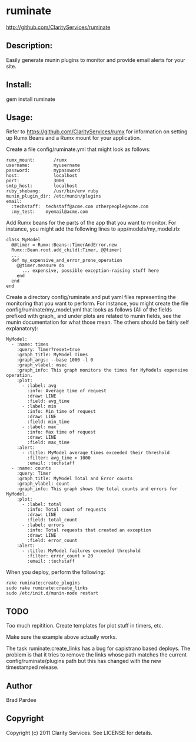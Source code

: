 # ruminate

http://github.com/ClarityServices/ruminate

## Description:

Easily generate munin plugins to monitor and provide email alerts for your site.

## Install:

  gem install ruminate

## Usage:

Refer to https://github.com/ClarityServices/rumx for information on setting up Rumx Beans and a Rumx mount for your application.

Create a file config/ruminate.yml that might look as follows:

    rumx_mount:       /rumx
    username:         myusername
    password:         mypassword
    host:             localhost
    port:             3000
    smtp_host:        localhost
    ruby_shebang:     /usr/bin/env ruby
    munin_plugin_dir: /etc/munin/plugins
    email:
      :techstaff:  techstaff@acme.com otherpeople@acme.com
      :my_test:    myemail@acme.com

Add Rumx beans for the parts of the app that you want to monitor.  For instance, you might add the following lines to app/models/my_model.rb:

    class MyModel
      @@timer = Rumx::Beans::TimerAndError.new
      Rumx::Bean.root.add_child(:Timer, @@timer)
      ...
      def my_expensive_and_error_prone_operation
        @@timer.measure do
          ... expensive, possible exception-raising stuff here
        end
      end
    end

Create a directory config/ruminate and put yaml files representing the monitoring that you want to perform.  For instance,
you might create the file config/ruminate/my_model.yml that looks as follows (All of the fields prefixed with graph_ and under
plots are related to munin fields, see the munin documentation for what those mean.  The others should be fairly self explanatory):

    MyModel:
      - :name: times
        :query: Timer?reset=true
        :graph_title: MyModel Times
        :graph_args: --base 1000 -l 0
        :graph_vlabel: msec
        :graph_info: This graph monitors the times for MyModels expensive operation.
        :plot:
          - :label: avg
            :info: Average time of request
            :draw: LINE
            :field: avg_time
          - :label: min
            :info: Min time of request
            :draw: LINE
            :field: min_time
          - :label: max
            :info: Max time of request
            :draw: LINE
            :field: max_time
        :alert:
          - :title: MyModel average times exceeded their threshold
            :filter: avg_time > 1000
            :email: :techstaff
      - :name: counts
        :query: Timer
        :graph_title: MyModel Total and Error counts
        :graph_vlabel: count
        :graph_info: This graph shows the total counts and errors for MyModel.
        :plot:
          - :label: total
            :info: Total count of requests
            :draw: LINE
            :field: total_count
          - :label: errors
            :info: Total requests that created an exception
            :draw: LINE
            :field: error_count
        :alert:
          - :title: MyModel failures exceeded threshold
            :filter: error_count > 20
            :email: :techstaff

When you deploy, perform the following:

    rake ruminate:create_plugins
    sudo rake ruminate:create_links
    sudo /etc/init.d/munin-node restart

## TODO

Too much repitition.  Create templates for plot stuff in timers, etc.

Make sure the example above actually works.

The task ruminate:create_links has a bug for capistrano based deploys.  The problem is that it tries
to remove the links whose path matches the current config/ruminate/plugins path but this has changed
with the new timestamped release.  

## Author

Brad Pardee

## Copyright

Copyright (c) 2011 Clarity Services. See LICENSE for details.
